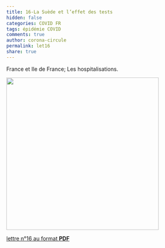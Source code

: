 ```yaml
---
title: 16-La Suède et l’effet des tests  
hidden: false
categories: COVID FR
tags: épidémie COVID 
comments: true
author: corona-circule
permalink: let16
share: true
---
```


<link rel="stylesheet" href="../assets/css/style.css">

France et Ile de France; Les hospitalisations.  <br/>


<img src='/lettres/images/img-16.png' width='400px'/>

[lettre n°16 au format __PDF__](/lettres/resources/pdf/lettre-16.pdf)
